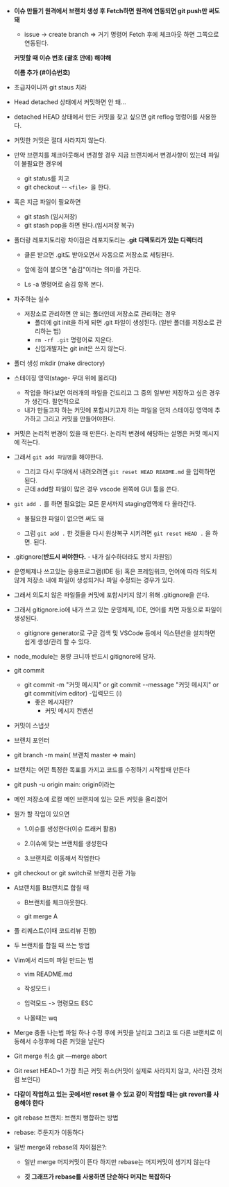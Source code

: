 - **이슈 만들기 원격에서 브랜치 생성 후 Fetch하면 원격에 연동되면 git push만 써도 돼**

  - issue -> create branch => 거기 명령어 Fetch 후에 체크아웃 하면 그쪽으로 연동된다.  

  **커밋할 때 이슈 번호 (괄호 안에) 해야해**

  **이름 추가 (#이슈번호)**

- 초급자이니까 git staus 치라

- Head detached 상태에서 커밋하면 안 돼...

- detached HEAD 상태에서 만든 커밋을 찾고 싶으면 git reflog 명렁어를 사용한다. 

- 커밋한 커밋은 절대 사라지지 않는다. 

- 만약 브랜치를 체크아웃해서 변경할 경우 지금 브랜치에서 변경사항이 있는데 파일이 불필요한 경우에

  - git status를 치고 
  - git checkout -- `<file> `을 한다. 

- 혹은 지금 파일이 필요하면 

  - git stash (임시저장)
  - git stash pop을 하면 된다.(임시저장 복구)

  

  

- 폴더랑 레포지토리랑 차이점은 레포지토리는 **.git 디렉토리가 있는 디렉터리**

  - 클론 받으면 .git도 받아오면서 자동으로 저장소로 세팅된다. 

  - 앞에 점이 붙으면 "숨김"이라는 의미를 가진다. 
  - Ls -a 명령어로 숨김 항목 본다. 

- 자주하는 실수 

  - 저장소로 관리하면 안 되는 폴더인데 저장소로 관리하는 경우
    - 폴더에 git init을 하게 되면 .git 파일이 생성된다. (일반 폴더를 저장소로 관리하는 법)
    - `rm -rf .git` 명령어로 지운다. 
    - 신입개발자는 git init은 쓰지 않는다. 

- 폴더 생성 mkdir (make directory)

- 스테이징 영역(stage- 무대 위에 올리다)

  - 작업을 하다보면 여러개의 파일을 건드리고 그 중의 일부만 저장하고 싶은 경우가 생긴다. 필연적으로 
  - 내가 만들고자 하는 커밋에 포함시키고자 하는 파일을 먼저 스테이징 영역에 추가하고 그리고 커밋을 만들어야한다. 

- 커밋은 논리적 변경이 있을 때 만든다. 논리적 변경에 해당하는 설명은 커밋 메시지에 적는다. 

- 그래서 `git add 파일명`을 해야한다. 

  - 그리고 다시 무대에서 내려오려면 `git reset HEAD README.md` 을 입력하면 된다. 
  - 근데 add할 파일이 많은 경우 vscode 왼쪽에 GUI 툴을 쓴다. 

- `git add .` 를 하면 필요없는 모든 문서까지 staging영역에 다 올라간다.

  - 불필요한 파일이 없으면 써도 돼 

  - 그럼 `git add .` 한 것들을 다시 원상복구 시키려면 `git reset HEAD .` 을 하면. 된다. 

  

  

-  .gitignore(**반드시 써야한다.** - 내가 실수하더라도 방지 차원임)

  - 운영체제나 쓰고있는 응용프로그램(IDE 등) 혹은 프레임워크, 언어에 따라 의도치 않게 저장소 내에 파일이 생성되거나 파일 수정되는 경우가 있다. 

  - 그래서 의도치 않은 파일들을 커밋에 포함시키지 않기 위해 .gitignore을 쓴다. 

  - 그래서 gitignore.io에 내가 쓰고 있는 운영체제, IDE, 언어를 치면 자동으로 파일이 생성된다.

    - gitignore generator로 구글 검색 및 VSCode 등에서 익스텐션을 설치하면 쉽게 생성/관리 할 수 있다.

     

- node_module는 용량 크니까 반드시 gitignore에 담자.



- git commit 
  - git commit -m "커밋 메시지" or git commit --message "커밋 메시지" or git commit(vim editor) -입력모드 (i)
    - 좋은 메시지란?
      - 커밋 메시지 컨벤션



- 커밋이 스냅샷 

- 브랜치 포인터

- git branch -m main( 브랜치 master => main)





- 브랜치는 어떤 특정한 목표를 가지고 코드를 수정하기 시작할때 만든다 





- git push -u origin main: origin이라는

- 메인 저장소에 로컬 메인 브랜치에 있는 모든 커밋을 올리겠어



- 뭔가 할 작업이 있으면

  - 1.이슈를 생성한다(이슈 트래커 활용)

  - 2.이슈에 맞는 브랜치를 생성한다

  - 3.브랜치로 이동해서 작업한다



- git checkout or git switch로 브랜치 전환 가능 



- A브랜치를 B브랜치로 합칠 때

  - B브랜치를 체크아웃한다. 

  - git merge A

  

- 풀 리퀘스트(이때 코드리뷰 진행)

- 두 브랜치를 합칠 때 쓰는 방법



- Vim에서 리드미 파일 만드는 법

  - vim README.md

  - 작성모드 i

  - 입력모드 -> 명령모드 ESC

  - 나올때는 wq



- Merge 충돌 나는법 파일 하나 수정 후에 커밋을 날리고 그리고 또 다른 브랜치로 이동해서 수정후에 다른 커밋을 날린다

- Git merge 취소 git —merge abort



- Git reset HEAD~1 가장 최근 커밋 취소(커밋이 실제로 사라지지 않고, 사라진 것처럼 보인다)
- **다같이 작업하고 있는 곳에서만 reset 쓸 수 있고 같이 작업할 때는 git revert를 사용해야 한다**







- git rebase 브랜치: 브랜치 병합하는 방법 

- rebase: 주둔지가 이동하다



- 일반 merge와 rebase의 차이점은?:

  - 일반 merge 머지커밋이 뜬다 하지만 rebase는 머지커밋이 생기지 않는다

  - **깃 그래프가 rebase를 사용하면 단순하다 머지는 복잡하다** 

